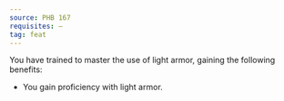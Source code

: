 ```yaml
---
source: PHB 167
requisites: —
tag: feat
---
```


You have trained to master the use of light armor, gaining the following benefits:

- You gain proficiency with light armor.


